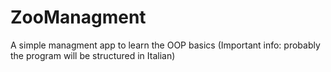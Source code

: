 # ZooManagment
A simple managment app to learn the OOP basics (Important info: probably the program will be structured in Italian)
